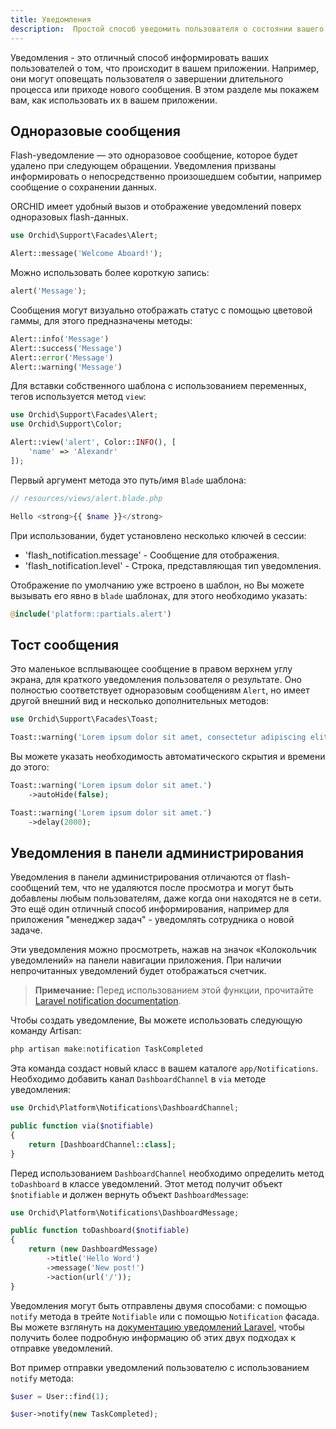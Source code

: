 ```yaml
---
title: Уведомления
description:  Простой способ уведомить пользователя о состоянии вашего приложения.
---
```


Уведомления - это отличный способ информировать ваших пользователей о том, что происходит в вашем приложении. Например, они могут оповещать пользователя о завершении длительного процесса или приходе нового сообщения. В этом разделе мы покажем вам, как использовать их в вашем приложении.

## Одноразовые сообщения

Flash-уведомление — это одноразовое сообщение, которое будет удалено при следующем обращении. 
Уведомления призваны информировать о непосредственно произошедшем событии, например сообщение о сохранении данных.

ORCHID имеет удобный вызов и отображение уведомлений поверх одноразовых flash-данных.


```php
use Orchid\Support\Facades\Alert;

Alert::message('Welcome Aboard!');
```

Можно использовать более короткую запись:

```php
alert('Message');
```

Сообщения могут визуально отображать статус с помощью цветовой гаммы, для этого предназначены методы:

```php
Alert::info('Message')
Alert::success('Message')
Alert::error('Message')
Alert::warning('Message')
```

Для вставки собственного шаблона с использованием переменных, тегов используется метод `view`:

```php
use Orchid\Support\Facades\Alert;
use Orchid\Support\Color;

Alert::view('alert', Color::INFO(), [
    'name' => 'Alexandr'
]);
```

Первый аргумент метода это путь/имя `Blade` шаблона:
```php
// resources/views/alert.blade.php

Hello <strong>{{ $name }}</strong>
```


При использовании, будет установлено несколько ключей в сессии:
- 'flash_notification.message' - Сообщение для отображения.
- 'flash_notification.level' - Строка, представляющая тип уведомления.

Отображение по умолчанию уже встроено в шаблон, но Вы можете вызывать его явно в `blade` шаблонах, для этого необходимо указать:

```php
@include('platform::partials.alert')
```


## Тост сообщения

Это маленькое всплывающее сообщение в правом верхнем углу экрана,
для краткого уведомления пользователя о результате. 
Оно полностью соответствует одноразовым сообщениям `Alert`, но имеет другой внешний вид и несколько дополнительных методов:

```php
use Orchid\Support\Facades\Toast;

Toast::warning('Lorem ipsum dolor sit amet, consectetur adipiscing elit.')
```

Вы можете указать необходимость автоматического скрытия и времени до этого:

```php
Toast::warning('Lorem ipsum dolor sit amet.')
    ->autoHide(false);

Toast::warning('Lorem ipsum dolor sit amet.')
    ->delay(2000);
```

## Уведомления в панели администрирования

Уведомления в панели администрирования отличаются от flash-сообщений тем, что не удаляются после просмотра и
могут быть добавлены любым пользователям, даже когда они находятся не в сети. Это ещё один отличный способ информирования,
например для  приложения "менеджер задач" -  уведомлять сотрудника о новой задаче.

Эти уведомления можно просмотреть, нажав на значок «Колокольчик уведомлений» на панели навигации приложения. При наличии непрочитанных уведомлений будет отображаться счетчик.

> **Примечание:** Перед использованием этой функции, прочитайте [Laravel notification documentation](https://laravel.com/docs/notifications).


Чтобы создать уведомление, Вы можете использовать следующую команду Artisan:

```php
php artisan make:notification TaskCompleted
```

Эта команда создаст новый класс в вашем каталоге `app/Notifications`. 
Необходимо добавить канал `DashboardChannel` в `via` методе уведомления:

```php
use Orchid\Platform\Notifications\DashboardChannel;

public function via($notifiable)
{
    return [DashboardChannel::class];
}
```

Перед использованием `DashboardChannel` необходимо определить метод `toDashboard` в классе уведомлений. 
Этот метод получит объект `$notifiable` и должен вернуть объект `DashboardMessage`:

```php
use Orchid\Platform\Notifications\DashboardMessage;

public function toDashboard($notifiable)
{
    return (new DashboardMessage)
        ->title('Hello Word')
        ->message('New post!')
        ->action(url('/'));
}
```

Уведомления могут быть отправлены двумя способами: с помощью `notify` метода в трейте `Notifiable` или с помощью `Notification` фасада. Вы можете взглянуть на [документацию уведомлений Laravel](https://laravel.com/docs/notifications#sending-notifications), чтобы получить более подробную информацию об этих двух подходах к отправке уведомлений.

Вот пример отправки уведомлений пользователю с использованием `notify` метода:

```php
$user = User::find(1);

$user->notify(new TaskCompleted);
```

